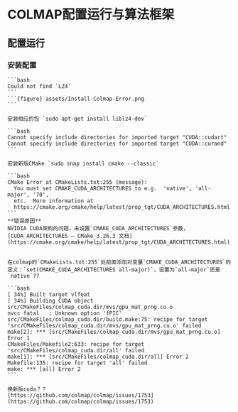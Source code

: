 # COLMAP配置运行与算法框架

## 配置运行

### 安装配置

````{error}
```bash
Could not find `LZ4`
```
```{figure} assets/Install-Colmap-Error.png
```
````

```{admonition} 解决方法
安装相应的包 `sudo apt-get install liblz4-dev`
```

````{error}
```bash
Cannot specify include directories for imported target "CUDA::cudart"
Cannot specify include directories for imported target "CUDA::curand"
```
````

```{admonition} 解决方法
安装新版CMake `sudo snap install cmake --classic`
```

````{error}
```bash
CMake Error at CMakeLists.txt:255 (message):
  You must set CMAKE_CUDA_ARCHITECTURES to e.g.  'native', 'all-major', '70',
  etc.  More information at
  https://cmake.org/cmake/help/latest/prop_tgt/CUDA_ARCHITECTURES.html
```
**错误原因**
NVIDIA CUDA架构的问题，未设置`CMAKE_CUDA_ARCHITECTURES`参数，[CUDA_ARCHITECTURES — CMake 3.26.3 文档](https://cmake.org/cmake/help/latest/prop_tgt/CUDA_ARCHITECTURES.html)
````

```{admonition} 错误原因

```

```{admonition} 解决方法
在colmap的`CMakeLists.txt:255`处前面添加对变量`CMAKE_CUDA_ARCHITECTURES`的定义：`set(CMAKE_CUDA_ARCHITECTURES all-major)`，设置为`all-major`还是`native`??
```

````{error}
```bash
[ 34%] Built target vlfeat
[ 34%] Building CUDA object src/CMakeFiles/colmap_cuda.dir/mvs/gpu_mat_prng.cu.o
nvcc fatal   : Unknown option 'fPIC'
src/CMakeFiles/colmap_cuda.dir/build.make:75: recipe for target 'src/CMakeFiles/colmap_cuda.dir/mvs/gpu_mat_prng.cu.o' failed
make[2]: *** [src/CMakeFiles/colmap_cuda.dir/mvs/gpu_mat_prng.cu.o] Error 1
CMakeFiles/Makefile2:633: recipe for target 'src/CMakeFiles/colmap_cuda.dir/all' failed
make[1]: *** [src/CMakeFiles/colmap_cuda.dir/all] Error 2
Makefile:135: recipe for target 'all' failed
make: *** [all] Error 2
```
````

```{admonition} 解决方法
换新版cuda？？
[https://github.com/colmap/colmap/issues/1753](https://github.com/colmap/colmap/issues/1753)
```
